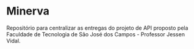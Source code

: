 # Minerva
Repositório para centralizar as entregas do projeto de API proposto pela Faculdade de Tecnologia de São José dos Campos - Professor Jessen Vidal.
